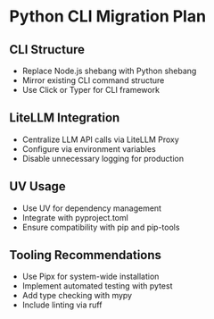 
# Python CLI Migration Plan

## CLI Structure
- Replace Node.js shebang with Python shebang
- Mirror existing CLI command structure
- Use Click or Typer for CLI framework

## LiteLLM Integration
- Centralize LLM API calls via LiteLLM Proxy
- Configure via environment variables
- Disable unnecessary logging for production

## UV Usage
- Use UV for dependency management
- Integrate with pyproject.toml
- Ensure compatibility with pip and pip-tools

## Tooling Recommendations
- Use Pipx for system-wide installation
- Implement automated testing with pytest
- Add type checking with mypy
- Include linting via ruff
